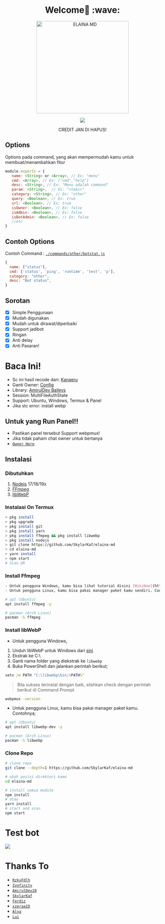 <h1 align='center'>Welcome👋 :wave:</h1>

<div align="center">
<img src="https://telegra.ph/file/9a2ef1310014cea3be04e.jpg" alt="ELAINA MD" width="300" />
<p align="center">
 <img src="https://komarev.com/ghpvc/?username=SkylarKaf&color=blue&label=Views" />
 </p>
<p align="center">
CREDIT JAN DI HAPUS!
<br/>
</p>
</div>


## Options

Options pada command, yang akan mempermudah kamu untuk membuat/menambahkan fitur<br />

```js
module.exports = {
   name: <String> or <Array>, // Ex: "menu"
   cmd: <Array>, // Ex: ["cmd","help"]
   desc: <String>, // Ex: "Menu adalah command"
   param: <String>,  // Ex: "<teks>"
   category: <String>, // Ex: "other"
   query: <Boolean>, // Ex: true
   url: <Boolean>, // Ex: true
   isOwner: <Boolean>, // Ex: false
   isAdmin: <Boolean>, // Ex: false
   isBotAdmin: <Boolean>, // Ex: false
   //etc 
}
```

## Contoh Options

Contoh Command : [`./commands/other/botstat.js`](https://github.com/SkylarKaf/elaina-md/blob/master/commands/other/botstat.js)<br />

```js
{
  name: ["status"],
  cmd: ['status', 'ping', 'runtime', 'test', 'p'],
  category: "other",
  desc: "Bot status",
}
```

## Sorotan

-   [x] Simple Penggunaan
-   [x] Mudah digunakan
-   [x] Mudah untuk dirawat/diperbaiki
-   [x] Support jadibot
-   [x] Ringan
-   [x] Anti delay
-   [x] Anti Pasaran!

# Baca Ini!
- Sc ini hasil recode dari: [Kanaeru](https://github.com/Zynfinity/Kanaeru-Bot)
- Ganti Owner: [Config](https://github.com/SkylarKaf/elaina-md/blob/master/config.js)
- Library: [AmirulDev Baileys](https://www.npmjs.com/package/baileys)
- Session: MultiFileAuthState
- Support: Ubuntu, Windows, Termux & Panel
- Jika stc error: install webp

## Untuk yang Run Panel!!
- Pastikan panel tersebut Support webpmux! 
- Jika tidak paham chat owner untuk bertanya
- [`Owner Here`](https://wa.me/6282331660134?text=Bang) 

## Instalasi

### Dibutuhkan

1.  [Nodejs](https://nodejs.org/en/download) 17/18/19x
2.  [FFmpeg](https://ffmpeg.org)
3.  [libWebP](https://developers.google.com/speed/webp/download)

### Instalasi On Termux

```bash
> pkg install
> pkg upgrade
> pkg install git
> pkg install yarn
> pkg install ffmpeg && pkg install libwebp
> pkg install nodejs
> git clone https://github.com/SkylarKaf/elaina-md
> cd elaina-md
> yarn install
> npm start
# Scan QR
```

### Install Ffmpeg

```bash
- Untuk pengguna Windows, kamu bisa lihat tutorial disini [WikiHow](https://www.wikihow.com/Install-Ffmpeg-on-Windows)<br />
- Untuk pengguna Linux, kamu bisa pakai manager paket kamu sendiri. Contohnya;

# apt (Ubuntu)
apt install ffmpeg -y

# pacman (Arch Linux)
pacman -S ffmpeg
```

### Install libWebP

- Untuk pengguna Windows,

1.  Unduh libWebP untuk Windows dari [sini](https://developers.google.com/speed/webp/download)
2.  Ekstrak ke C:\
3.  Ganti nama folder yang diekstrak ke `libwebp`
4.  Buka PowerShell dan jalankan perintah berikut;

```cmd
setx /m PATH "C:\libwebp\bin;%PATH%"
```

> Bila sukses terinstal dengan baik, silahkan check dengan perintah berikut di Command Prompt

```cmd
webpmux -version
```

- Untuk pengguna Linux, kamu bisa pakai manager paket kamu. Contohnya;

```bash
# apt (Ubuntu)
apt install libwebp-dev -y

# pacman (Arch Linux)
pacman -S libwebp
```

### Clone Repo

```bash
# clone repo
git clone --depth=1 https://github.com/SkylarKaf/elaina-md

# ubah posisi direktori kamu
cd elaina-md

# install semua module
npm install
# atau
yarn install
# start and scan
npm start
```

# Test bot
[<img src="https://img.shields.io/badge/whatsapp-%808080.svg?&style=for-the-badge&logo=whatsapp&logoColor=white">](https://wa.me/6282331660134?text=.menu)

# Thanks To

-    [`RzkyFdlh`](https://github.com/Rizky878)
-    [`Zynfinity`](https://github.com/Zynfinity)
-    [`AmirulDev20`](https://github.com/amiruldev20)
-    [`SkylarKaf`](https://github.com/SkylarKaf)
-    [`Ferdiz`](https://github.com/FERDIZ-afk)
-    [`xzeraaID`](https://github.com/xzeera-id)
-    [`Alya`](https://github.com/alya-tok)
-    [`Lui`](https://github.com/luiii24)



